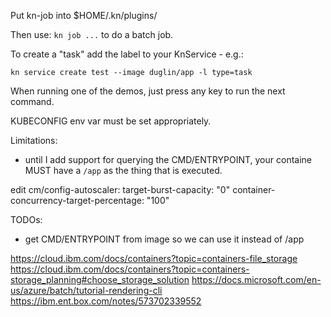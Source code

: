 Put kn-job into $HOME/.kn/plugins/

Then use: `kn job ...` to do a batch job.

To create a "task" add the label to your KnService - e.g.:
```
kn service create test --image duglin/app -l type=task
```

When running one of the demos, just press any key to run the next command.

KUBECONFIG env var must be set appropriately.

Limitations:
- until I add support for querying the CMD/ENTRYPOINT, your containe
  MUST have a `/app` as the thing that is executed.


edit cm/config-autoscaler:
  target-burst-capacity: "0"
  container-concurrency-target-percentage: "100"

TODOs:
- get CMD/ENTRYPOINT from image so we can use it instead of /app

https://cloud.ibm.com/docs/containers?topic=containers-file_storage
https://cloud.ibm.com/docs/containers?topic=containers-storage_planning#choose_storage_solution
https://docs.microsoft.com/en-us/azure/batch/tutorial-rendering-cli
https://ibm.ent.box.com/notes/573702339552

